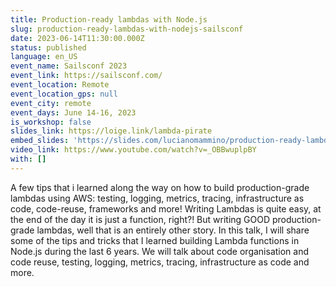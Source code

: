 ```yaml
---
title: Production-ready lambdas with Node.js
slug: production-ready-lambdas-with-nodejs-sailsconf
date: 2023-06-14T11:30:00.000Z
status: published
language: en_US
event_name: Sailsconf 2023
event_link: https://sailsconf.com/
event_location: Remote
event_location_gps: null
event_city: remote
event_days: June 14-16, 2023
is_workshop: false
slides_link: https://loige.link/lambda-pirate
embed_slides: 'https://slides.com/lucianomammino/production-ready-lambdas-with-node-js-sailsconf-2023/embed'
video_link: https://www.youtube.com/watch?v=_OBBwuplpBY
with: []
---
```


A few tips that i learned along the way on how to build production-grade lambdas using AWS: testing, logging, metrics, tracing, infrastructure as code, code-reuse, frameworks and more! Writing Lambdas is quite easy, at the end of the day it is just a function, right?! But writing GOOD production-grade lambdas, well that is an entirely other story. In this talk, I will share some of the tips and tricks that I learned building Lambda functions in Node.js during the last 6 years. We will talk about code organisation and code reuse, testing, logging, metrics, tracing, infrastructure as code and more.
